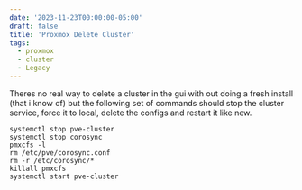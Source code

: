 ```yaml
---
date: '2023-11-23T00:00:00-05:00'
draft: false
title: 'Proxmox Delete Cluster'
tags:
  - proxmox
  - cluster
  - Legacy
---
```

Theres no real way to delete a cluster in the gui with out doing a fresh install (that i know of) but the following set of commands should stop the cluster service, force it to local, delete the configs and restart it like new.
```
systemctl stop pve-cluster
systemctl stop corosync
pmxcfs -l
rm /etc/pve/corosync.conf
rm -r /etc/corosync/*
killall pmxcfs
systemctl start pve-cluster
```